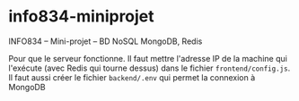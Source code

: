# info834-miniprojet
INFO834 – Mini-projet – BD NoSQL MongoDB, Redis  

Pour que le serveur fonctionne. Il faut mettre l'adresse IP de la machine qui l'exécute (avec Redis qui tourne dessus) dans le fichier `frontend/config.js`.
Il faut aussi créer le fichier `backend/.env` qui permet la connexion à MongoDB
